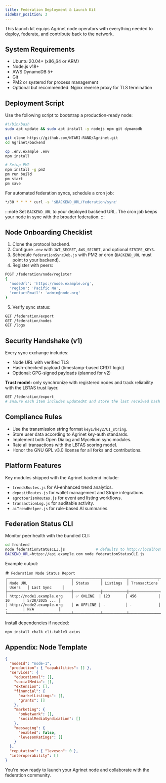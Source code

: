 ```yaml
---
title: Federation Deployment & Launch Kit
sidebar_position: 3
---
```


This launch kit equips Agrinet node operators with everything needed to deploy, federate, and contribute back to the network.

## System Requirements

- Ubuntu 20.04+ (x86_64 or ARM)
- Node.js v18+
- AWS DynamoDB 5+
- Git
- PM2 or systemd for process management
- Optional but recommended: Nginx reverse proxy for TLS termination

## Deployment Script

Use the following script to bootstrap a production-ready node:

```bash title='install.sh'
#!/bin/bash
sudo apt update && sudo apt install -y nodejs npm git dynamodb

git clone https://github.com/NTARI-RAND/Agrinet.git
cd Agrinet/backend

cp .env.example .env
npm install

# Setup PM2
npm install -g pm2
pm run build
pm start
pm save
```

For automated federation syncs, schedule a cron job:

```bash
*/30 * * * * curl -s '$BACKEND_URL/federation/sync'
```

:::note
Set `BACKEND_URL` to your deployed backend URL. The cron job keeps your node in sync with the broader federation.
:::

## Node Onboarding Checklist

1. Clone the protocol backend.
2. Configure `.env` with `JWT_SECRET`, `AWS_SECRET`, and optional `STRIPE_KEYS`.
3. Schedule `federationSyncJob.js` with PM2 or cron (`BACKEND_URL` must point to your backend).
4. Register with peers:

```bash
POST /federation/node/register
{
  'nodeUrl': 'https://node.example.org',
  'region': 'Pacific NW',
  'contactEmail': 'admin@node.org'
}
```

5. Verify sync status:

```bash
GET /federation/export
GET /federation/nodes
GET /logs
```

## Security Handshake (v1)

Every sync exchange includes:

- Node URL with verified TLS
- Hash-checked payload (timestamp-based CRDT logic)
- Optional: GPG-signed payloads (planned for v2)

**Trust model:** only synchronize with registered nodes and track reliability with the LBTAS trust layer.

```bash
GET /federation/export
# Ensure each item includes updatedAt and store the last received hash per node
```

## Compliance Rules

- Use the transmission string format `key1/key2/UI_string`.
- Store user data according to Agrinet key-auth standards.
- Implement both Open Dialog and Mycelium sync modules.
- Rate all transactions with the LBTAS scoring model.
- Honor the GNU GPL v3.0 license for all forks and contributions.

## Platform Features

Key modules shipped with the Agrinet backend include:

- `trendsRoutes.js` for AI-enhanced trend analytics.
- `depositRoutes.js` for wallet management and Stripe integrations.
- `agrotourismRoutes.js` for event and listing workflows.
- `transactionLog.js` for auditable activity.
- `aiTrendHelper.js` for rule-based AI summaries.

## Federation Status CLI

Monitor peer health with the bundled CLI:

```bash
cd frontend
node federationStatusCLI.js              # defaults to http://localhost:5000
BACKEND_URL=https://api.example.com node federationStatusCLI.js
```

Example output:

```
🌍 Federation Node Status Report
┌─────────────────────────────┬────────────┬───────────┬─────────────┬─────────┬───────────────┐
│ Node URL                    │ Status     │ Listings  │ Transactions │ Users   │ Last Sync     │
├─────────────────────────────┼────────────┼───────────┼──────────────┼─────────┼───────────────┤
│ http://node1.example.org    │ ✅ ONLINE  │ 123       │ 456          │ 10      │ 5/20/2025 ... │
│ http://node2.example.org    │ ❌ OFFLINE │ -         │ -            │ -       │ N/A           │
└─────────────────────────────┴────────────┴───────────┴──────────────┴─────────┴───────────────┘
```

Install dependencies if needed:

```bash
npm install chalk cli-table3 axios
```

## Appendix: Node Template

```json
{
  "nodeId": "node-1",
  "production": { "capabilities": [] },
  "services": {
    "educational": [],
    "socialMedia": [],
    "extension": [],
    "financial": {
      "marketListings": [],
      "grants": []
    },
    "marketing": {
      "onNetwork": [],
      "socialMediaSyndication": []
    },
    "messaging": {
      "enabled": false,
      "levesonRatings": []
    }
  },
  "reputation": { "leveson": 0 },
  "interoperability": []
}
```

You're now ready to launch your Agrinet node and collaborate with the federation community.
